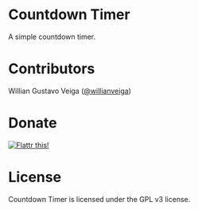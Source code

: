 # Countdown Timer

A simple countdown timer.

# Contributors

Willian Gustavo Veiga ([@willianveiga](https://github.com/willianveiga))

# Donate

[![Flattr this!](https://api.flattr.com/button/flattr-badge-large.png)](https://flattr.com/submit/auto?user_id=willianveiga&url=https://github.com/willianveiga/CountdownTimer&tags=github&category=software)

# License

Countdown Timer is licensed under the GPL v3 license.
